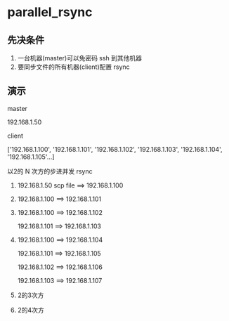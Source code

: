 # parallel_rsync

## 先决条件

1. 一台机器(master)可以免密码 ssh 到其他机器
2. 要同步文件的所有机器(client)配置 rsync

## 演示

master 

192.168.1.50

client

['192.168.1.100', '192.168.1.101', '192.168.1.102', '192.168.1.103', '192.168.1.104', '192.168.1.105'...]



以2的 N 次方的步进并发 rsync

1. 192.168.1.50    scp  file ==> 192.168.1.100

2. 192.168.1.100 ==> 192.168.1.101

3. 192.168.1.100 ==> 192.168.1.102

   192.168.1.101 ==> 192.168.1.103

4. 192.168.1.100 ==> 192.168.1.104

   192.168.1.101 ==> 192.168.1.105

   192.168.1.102 ==> 192.168.1.106

   192.168.1.103 ==> 192.168.1.107

5. 2的3次方

6. 2的4次方

